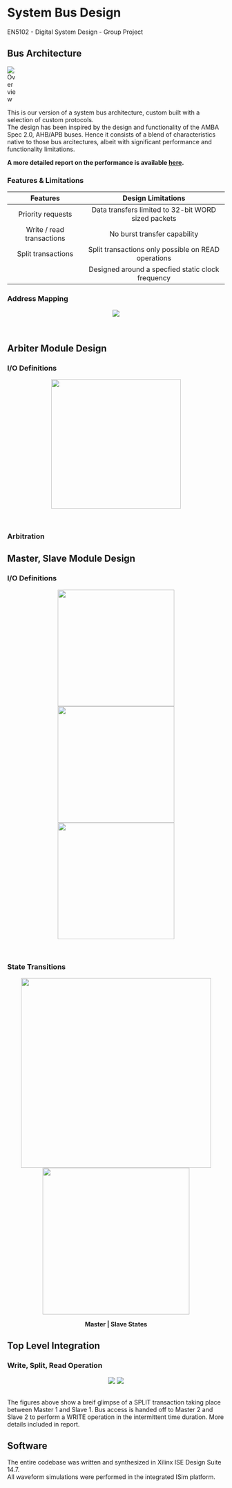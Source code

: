 # System Bus Design
EN5102 - Digital System Design - Group Project
<br>
## Bus Architecture

<img
  src="https://github.com/kaushanr/System-Bus-Design/blob/b635b9a3d2be1b8cbe0ab97bc9e9fe662c2a2057/docs/images/Bus_Design_Final.bmp"
  alt="Overview"
  title="Optional title"
  style="display: inline-block; margin: 0 auto; max-width: 20px">


This is our version of a system bus architecture, custom built with a selection of custom protocols.<br>
The design has been inspired by the design and functionality of the AMBA Spec 2.0, AHB/APB buses. Hence it consists of a blend of characteristics native to those bus arcitectures, albeit with significant performance and functionality limitations. <br>

<strong>A more detailed report on the performance is available [here](https://github.com/kaushanr/System-Bus-Design/blob/92e26f4ede344538dfdde3f7720f13ace26bae47/System%20Bus%20Design.pdf).</strong>

### Features & Limitations

| Features | Design Limitations |
| :---: | :---: |
| Priority requests | Data transfers limited to 32-bit WORD sized packets |
| Write / read transactions | No burst transfer capability |
| Split transactions | Split transactions only possible on READ operations|
| | Designed around a specfied static clock frequency|
  
### Address Mapping
<p align="center">
  <img src="https://github.com/kaushanr/System-Bus-Design/blob/6d6dda05f802caa90e11a7e7d23120b032e018dd/docs/images/Address%20Mapping.png">
</p><br>

## Arbiter Module Design
### I/O Definitions
<p align="center">
  <img src="https://github.com/kaushanr/System-Bus-Design/blob/e99b10418b60de18b7bc6e130391b9a7626ba97e/docs/images/Arbiter%20pinout.jpg" width="300">
</p><br>

### Arbitration


## Master, Slave Module Design
### I/O Definitions
<p align="center">
  <img src="https://github.com/kaushanr/System-Bus-Design/blob/6d6dda05f802caa90e11a7e7d23120b032e018dd/docs/images/master%20pinout.png" width="270"/> <img src="https://github.com/kaushanr/System-Bus-Design/blob/a4548d15422fd3aa55d8b20683ddb22fd5287b69/docs/images/slave%20split%20pinout.png" width="270"/> <img src= "https://github.com/kaushanr/System-Bus-Design/blob/a4548d15422fd3aa55d8b20683ddb22fd5287b69/docs/images/slave%20pinout.png" width="270"/>
</p><br>

### State Transitions
<p align="center">
  <img src="https://github.com/kaushanr/System-Bus-Design/blob/8de9dacfc2ff533b489f6c1f14d064f9e0f7da78/docs/images/Master.bmp" width="440"/>
  <img src="https://github.com/kaushanr/System-Bus-Design/blob/8de9dacfc2ff533b489f6c1f14d064f9e0f7da78/docs/images/Slave_Split.bmp" width="340"/>
</p>
<p align = "center">
  <strong>Master  |  Slave States</strong>
</p>

## Top Level Integration 
### Write, Split, Read Operation
<p align="center">
  <img src="https://github.com/kaushanr/System-Bus-Design/blob/a1241c528bb65c62d6deb7807635494e78d010a6/docs/images/master%201%20-%20write%20read-split%20write%20read.png" />
  <img src="https://github.com/kaushanr/System-Bus-Design/blob/a1241c528bb65c62d6deb7807635494e78d010a6/docs/images/slave%201%20-%20write%20read-split%20write%20read.png" />
</p><br>
The figures above show a breif glimpse of a SPLIT transaction taking place between Master 1 and Slave 1. Bus access is handed off to Master 2 and Slave 2 to perform a WRITE operation in the intermittent time duration. More details included in report. 

## Software
The entire codebase was written and synthesized in Xilinx ISE Design Suite 14.7. <br>
All waveform simulations were performed in the integrated ISim platform.
